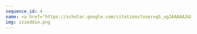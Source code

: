 ```yaml
---
sequence_id: 4
name: <a href="https://scholar.google.com/citations?user=qS_ugJAAAAAJ&hl=en">Izzeddin Gür</a>
img: izzeddin.png
---
```

